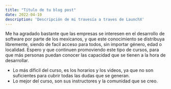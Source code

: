 ```yaml
---
title: "Título de tu blog post"
date: 2022-04-10
description: 'Descripción de mi travesía a traves de LaunchX'
---
```


Me ha agradado bastante que las empresas se interesen en el desarrollo de software por parte de los mexicanos, y que este conocimiento se distribuya libremente,
siendo de facil acceso para todos, sin importar género, edad o localidad. Espero y que continuen promoviendo este tipo de cursos, para que más personas puedan conocer
las capacidad que se tienen a la hora de desarrollar.

- Lo más díficil del curso, es los horarios y los videos, ya que no son suficientes para cubrir todas las dudas que se generan.
- Lo mejor del curso, son sus instructores y la comunidad que se creo.
